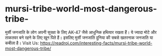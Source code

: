 # mursi-tribe-world-most-dangerous-tribe-
मुर्सी जनजाति के लोग अपनी सुरक्षा के लिए AK-47 जैसे आधुनिक हथियार रखता हैं। ये ज्यादा मोटे और ताकतवर बने रहने के लिए खून पिते हैं। इसलिए मुर्सी जनजाति दुनिया की सबसे खतरनाक जनजाति या कबीला है। Visit Us: https://readroj.com/interesting-facts/mursi-tribe-world-most-dangerous-tribe/
